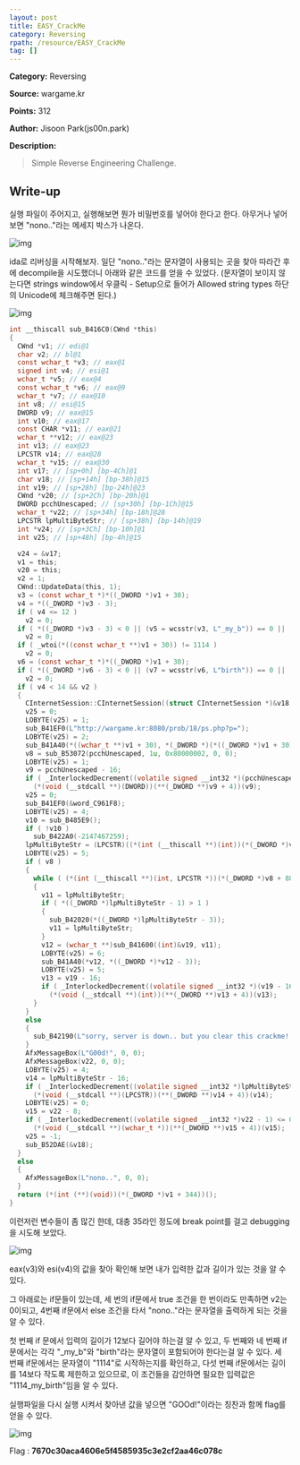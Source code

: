 ```yaml
---
layout: post
title: EASY_CrackMe
category: Reversing
rpath: /resource/EASY_CrackMe
tag: [] 
---
```


**Category:** Reversing

**Source:** wargame.kr

**Points:** 312

**Author:** Jisoon Park(js00n.park)

**Description:** 

> Simple Reverse Engineering Challenge.

## Write-up

실행 파일이 주어지고, 실행해보면 뭔가 비밀번호를 넣어야 한다고 한다. 아무거나 넣어보면 "nono.."라는 메세지 박스가 나온다.

![img]({{page.rpath|prepend:site.baseurl}}/nono.png)

ida로 리버싱을 시작해보자. 일단 "nono.."라는 문자열이 사용되는 곳을 찾아 따라간 후에 decompile을 시도했더니 아래와 같은 코드를 얻을 수 있었다. (문자열이 보이지 않는다면 strings window에서 우클릭 - Setup으로 들어가 Allowed string types 하단의 Unicode에 체크해주면 된다.)

![img]({{page.rpath|prepend:site.baseurl}}/strings.png)

```c
int __thiscall sub_B416C0(CWnd *this)
{
  CWnd *v1; // edi@1
  char v2; // bl@1
  const wchar_t *v3; // eax@1
  signed int v4; // esi@1
  wchar_t *v5; // eax@4
  const wchar_t *v6; // eax@9
  wchar_t *v7; // eax@10
  int v8; // esi@15
  DWORD v9; // eax@15
  int v10; // eax@17
  const CHAR *v11; // eax@21
  wchar_t **v12; // eax@23
  int v13; // eax@23
  LPCSTR v14; // eax@28
  wchar_t *v15; // eax@30
  int v17; // [sp+0h] [bp-4Ch]@1
  char v18; // [sp+14h] [bp-38h]@15
  int v19; // [sp+28h] [bp-24h]@23
  CWnd *v20; // [sp+2Ch] [bp-20h]@1
  DWORD pcchUnescaped; // [sp+30h] [bp-1Ch]@15
  wchar_t *v22; // [sp+34h] [bp-18h]@28
  LPCSTR lpMultiByteStr; // [sp+38h] [bp-14h]@19
  int *v24; // [sp+3Ch] [bp-10h]@1
  int v25; // [sp+48h] [bp-4h]@15

  v24 = &v17;
  v1 = this;
  v20 = this;
  v2 = 1;
  CWnd::UpdateData(this, 1);
  v3 = (const wchar_t *)*((_DWORD *)v1 + 30);
  v4 = *((_DWORD *)v3 - 3);
  if ( v4 <= 12 )
    v2 = 0;
  if ( *((_DWORD *)v3 - 3) < 0 || (v5 = wcsstr(v3, L"_my_b")) == 0 || ((signed int)v5 - *((_DWORD *)v1 + 30)) >> 1 == -1 )
    v2 = 0;
  if ( _wtoi(*((const wchar_t **)v1 + 30)) != 1114 )
    v2 = 0;
  v6 = (const wchar_t *)*((_DWORD *)v1 + 30);
  if ( *((_DWORD *)v6 - 3) < 0 || (v7 = wcsstr(v6, L"birth")) == 0 || ((signed int)v7 - *((_DWORD *)v1 + 30)) >> 1 == -1 )
    v2 = 0;
  if ( v4 < 14 && v2 )
  {
    CInternetSession::CInternetSession((struct CInternetSession *)&v18, 0, 1, 0, 0, 0, 0);
    v25 = 0;
    LOBYTE(v25) = 1;
    sub_B41EF0(L"http://wargame.kr:8080/prob/18/ps.php?p=");
    LOBYTE(v25) = 2;
    sub_B41A40(*((wchar_t **)v1 + 30), *(_DWORD *)(*((_DWORD *)v1 + 30) - 12));
    v8 = sub_B53072(pcchUnescaped, 1u, 0x80000002, 0, 0);
    LOBYTE(v25) = 1;
    v9 = pcchUnescaped - 16;
    if ( _InterlockedDecrement((volatile signed __int32 *)(pcchUnescaped - 16 + 12)) <= 0 )
      (*(void (__stdcall **)(DWORD))(**(_DWORD **)v9 + 4))(v9);
    v25 = 0;
    sub_B41EF0(&word_C961F8);
    LOBYTE(v25) = 4;
    v10 = sub_B485E9();
    if ( !v10 )
      sub_B422A0(-2147467259);
    lpMultiByteStr = (LPCSTR)((*(int (__thiscall **)(int))(*(_DWORD *)v10 + 12))(v10) + 16);
    LOBYTE(v25) = 5;
    if ( v8 )
    {
      while ( (*(int (__thiscall **)(int, LPCSTR *))(*(_DWORD *)v8 + 88))(v8, &lpMultiByteStr) )
      {
        v11 = lpMultiByteStr;
        if ( *((_DWORD *)lpMultiByteStr - 1) > 1 )
        {
          sub_B42020(*((_DWORD *)lpMultiByteStr - 3));
          v11 = lpMultiByteStr;
        }
        v12 = (wchar_t **)sub_B41600((int)&v19, v11);
        LOBYTE(v25) = 6;
        sub_B41A40(*v12, *((_DWORD *)*v12 - 3));
        LOBYTE(v25) = 5;
        v13 = v19 - 16;
        if ( _InterlockedDecrement((volatile signed __int32 *)(v19 - 16 + 12)) <= 0 )
          (*(void (__stdcall **)(int))(**(_DWORD **)v13 + 4))(v13);
      }
    }
    else
    {
      sub_B42190(L"sorry, server is down.. but you clear this crackme!!", 52);
    }
    AfxMessageBox(L"G00d!", 0, 0);
    AfxMessageBox(v22, 0, 0);
    LOBYTE(v25) = 4;
    v14 = lpMultiByteStr - 16;
    if ( _InterlockedDecrement((volatile signed __int32 *)lpMultiByteStr - 1) <= 0 )
      (*(void (__stdcall **)(LPCSTR))(**(_DWORD **)v14 + 4))(v14);
    LOBYTE(v25) = 0;
    v15 = v22 - 8;
    if ( _InterlockedDecrement((volatile signed __int32 *)v22 - 1) <= 0 )
      (*(void (__stdcall **)(wchar_t *))(**(_DWORD **)v15 + 4))(v15);
    v25 = -1;
    sub_B52DAE(&v18);
  }
  else
  {
    AfxMessageBox(L"nono..", 0, 0);
  }
  return (*(int (**)(void))(*(_DWORD *)v1 + 344))();
}
```

이런저런 변수들이 좀 많긴 한데, 대충 35라인 정도에 break point를 걸고 debugging을 시도해 보았다.

![img]({{page.rpath|prepend:site.baseurl}}/debug.png)

eax(v3)와 esi(v4)의 값을 찾아 확인해 보면 내가 입력한 값과 길이가 있는 것을 알 수 있다.

그 아래로는 if문들이 있는데, 세 번의 if문에서 true 조건을 한 번이라도 만족하면 v2는 0이되고, 4번째 if문에서 else 조건을 타서 "nono.."라는 문자열을 출력하게 되는 것을 알 수 있다.

첫 번째 if 문에서 입력의 길이가 12보다 길어야 하는걸 알 수 있고, 두 번째와 네 번째 if문에서는 각각 "_my_b"와 "birth"라는 문자열이 포함되어야 한다는걸 알 수 있다. 세 번째 if문에서는 문자열이 "1114"로 시작하는지를 확인하고, 다섯 번째 if문에서는 길이를 14보다 작도록 제한하고 있으므로, 이 조건들을 감안하면 필요한 입력값은 "1114_my_birth"임을 알 수 있다.

실행파일을 다시 실행 시켜서 찾아낸 값을 넣으면 "GOOd!"이라는 칭찬과 함께 flag를 얻을 수 있다.

![img]({{page.rpath|prepend:site.baseurl}}/flag.png)

Flag : **7670c30aca4606e5f4585935c3e2cf2aa46c078c**
